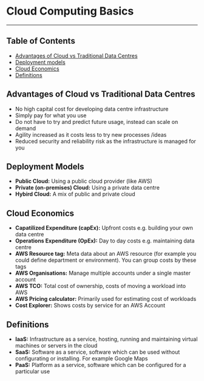 # Cloud Computing Basics

- - - -

## Table of Contents

* [Advantages of Cloud vs Traditional Data Centres](https://github.com/Sam-Ballantyne/DevNotes/blob/main/AWS/CloudComputingBasics.md#advantages-of-cloud-vs-traditional-data-centres)
* [Deployment models](https://github.com/Sam-Ballantyne/DevNotes/blob/main/AWS/CloudComputingBasics.md#advantages-of-cloud-vs-traditional-data-centres)
* [Cloud Economics](https://github.com/Sam-Ballantyne/DevNotes/blob/main/AWS/CloudComputingBasics.md#cloud-economics)
* [Definitions](https://github.com/Sam-Ballantyne/DevNotes/blob/main/AWS/CloudComputingBasics.md#advantages-of-cloud-vs-traditional-data-centres)

## Advantages of Cloud vs Traditional Data Centres

* No high capital cost for developing data centre infrastructure
* Simply pay for what you use
* Do not have to try and predict future usage, instead can scale on demand
* Agility increased as it costs less to try new processes /ideas
* Reduced security and reliability risk as the infrastructure is managed for you

## Deployment Models

* __Public Cloud:__ Using a public cloud provider (like AWS)
* __Private (on-premises) Cloud:__ Using a private data centre
* __Hybird Cloud:__ A mix of public and private cloud

## Cloud Economics

* __Capatilized Expenditure (capEx):__ Upfront costs e.g. building your own data centre
* __Operations Expenditure (OpEx):__ Day to day costs e.g. maintaining data centre
* __AWS Resource tag:__ Meta data about an AWS resource (for example you could define department or environment). You can group costs by these tags
* __AWS Organisations:__ Manage multiple accounts under a single master account
* __AWS TCO:__ Total cost of ownership, costs of moving a workload into AWS
* __AWS Pricing calculator:__ Primarily used for estimating cost of workloads
* __Cost Explorer:__ Shows costs by service for an AWS Account

## Definitions

* __IaaS:__ Infrastructure as a service, hosting, running and maintaining virtual machines or servers in the cloud
* __SaaS:__ Software as a service, software which can be used without configurating or installing. For example Google Maps
* __PaaS:__ Platform as a service, software which can be configured for a particular use
